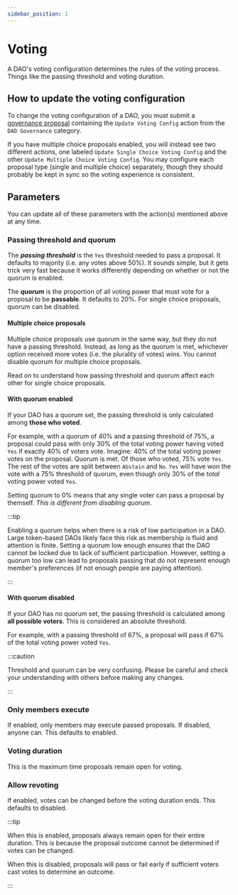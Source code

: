 ```yaml
---
sidebar_position: 1
---
```


# Voting

A DAO's voting configuration determines the rules of the voting process. Things like the passing threshold and voting duration.

## How to update the voting configuration

To change the voting configuration of a DAO, you must submit a [governance proposal](../proposals/what) containing the `Update Voting Config` action from the `DAO Governance` category.

If you have multiple choice proposals enabled, you will instead see two different actions, one labeled `Update Single Choice Voting Config` and the other `Update Multiple Choice Voting Config`. You may configure each proposal type (single and multiple choice) separately, though they should probably be kept in sync so the voting experience is consistent.

## Parameters

You can update all of these parameters with the action(s) mentioned above at any time.

### Passing threshold and quorum

The **_passing threshold_** is the `Yes` threshold needed to pass a proposal. It defaults to majority (i.e. any votes above 50%). It sounds simple, but it gets trick very fast because it works differently depending on whether or not the quorum is enabled.

The **_quorum_** is the proportion of all voting power that must vote for a proposal to be **passable**. It defaults to 20%. For single choice proposals, quorum can be disabled.

#### Multiple choice proposals

Multiple choice proposals use quorum in the same way, but they do not have a passing threshold. Instead, as long as the quorum is met, whichever option received more votes (i.e. the plurality of votes) wins. You cannot disable quorum for multiple choice proposals.

Read on to understand how passing threshold and quorum affect each other for single choice proposals.

#### With quorum enabled

If your DAO has a quorum set, the passing threshold is only calculated among **those who voted**.

For example, with a quorum of 40% and a passing threshold of 75%, a proposal could pass with only 30% of the total voting power having voted `Yes` if exactly 40% of voters vote. Imagine: 40% of the total voting power votes on the proposal. Quorum is met. Of those who voted, 75% vote `Yes`. The rest of the votes are split between `Abstain` and `No`. `Yes` will have won the vote with a 75% threshold of quorum, even though only 30% of the _total_ voting power voted `Yes`.

Setting quorum to 0% means that any single voter can pass a proposal by themself. _This is different from disabling quorum._

:::tip

Enabling a quorum helps when there is a risk of low participation in a DAO. Large token-based DAOs likely face this risk as membership is fluid and attention is finite. Setting a quorum low enough ensures that the DAO cannot be locked due to lack of sufficient participation. However, setting a quorum too low can lead to proposals passing that do not represent enough member's preferences (if not enough people are paying attention).

:::

#### With quorum disabled

If your DAO has no quorum set, the passing threshold is calculated among **all possible voters**. This is considered an absolute threshold.

For example, with a passing threshold of 67%, a proposal will pass if 67% of the total voting power voted `Yes`.

:::caution

Threshold and quorum can be very confusing. Please be careful and check your understanding with others before making any changes.

:::

### Only members execute

If enabled, only members may execute passed proposals. If disabled, anyone can. This defaults to enabled.

### Voting duration

This is the maximum time proposals remain open for voting.

### Allow revoting

If enabled, votes can be changed before the voting duration ends. This defaults to disabled.

:::tip

When this is enabled, proposals always remain open for their entire duration. This is because the proposal outcome cannot be determined if votes can be changed.

When this is disabled, proposals will pass or fail early if sufficient voters cast votes to determine an outcome.

:::
